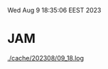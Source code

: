 Wed Aug  9 18:35:06 EEST 2023
# JAM
<a href='./cache/202308/09_18.log'>./cache/202308/09_18.log</a>
